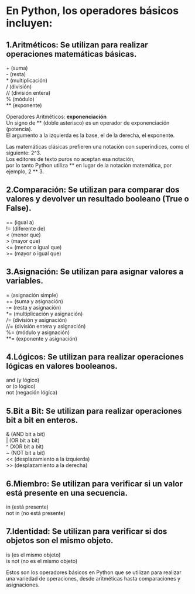# En Python, los operadores básicos incluyen:

## 1.Aritméticos: Se utilizan para realizar operaciones matemáticas básicas.

\+ (suma)  
\-  (resta)  
\* (multiplicación)  
\/ (división)  
\// (división entera)  
\% (módulo)  
\** (exponente)  

Operadores Aritméticos: **exponenciación**  
Un signo de ** (doble asterisco) es un operador de exponenciación (potencia).   
El argumento a la izquierda es la base, el de la derecha, el exponente.  

Las matemáticas clásicas prefieren una notación con superíndices, como el siguiente: 2^3.     
Los editores de texto puros no aceptan esa notación,   
por lo tanto Python utiliza ** en lugar de la notación matemática, por ejemplo, 2 ** 3.  

## 2.Comparación: Se utilizan para comparar dos valores y devolver un resultado booleano (True o False).

\== (igual a)  
\!= (diferente de)  
\< (menor que)  
\> (mayor que)  
\<= (menor o igual que)  
\>= (mayor o igual que)  

## 3.Asignación: Se utilizan para asignar valores a variables.

\= (asignación simple)  
\+= (suma y asignación)  
\-= (resta y asignación)  
\*= (multiplicación y asignación)  
\/= (división y asignación)  
\//= (división entera y asignación)  
\%= (módulo y asignación)  
\**= (exponente y asignación)  

## 4.Lógicos: Se utilizan para realizar operaciones lógicas en valores booleanos.

and (y lógico)  
or (o lógico)  
not (negación lógica)  

## 5.Bit a Bit: Se utilizan para realizar operaciones bit a bit en enteros.

\& (AND bit a bit)  
\| (OR bit a bit)  
\^ (XOR bit a bit)  
\~ (NOT bit a bit)  
\<< (desplazamiento a la izquierda)  
\>> (desplazamiento a la derecha)  

## 6.Miembro: Se utilizan para verificar si un valor está presente en una secuencia.

in (está presente)  
not in (no está presente)  

## 7.Identidad: Se utilizan para verificar si dos objetos son el mismo objeto.

is (es el mismo objeto)  
is not (no es el mismo objeto)  

Estos son los operadores básicos en Python que se utilizan para realizar una variedad de operaciones, desde aritméticas hasta comparaciones y asignaciones.